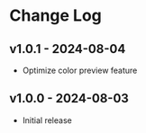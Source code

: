 # Change Log

## v1.0.1 - 2024-08-04

- Optimize color preview feature

## v1.0.0 - 2024-08-03

- Initial release
